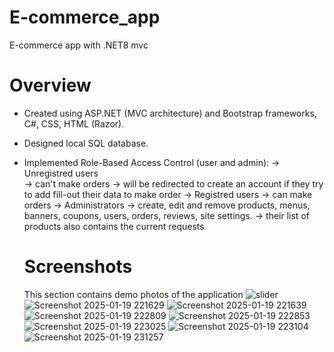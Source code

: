 # E-commerce_app
E-commerce app with .NET8 mvc

# Overview
* Created using ASP.NET (MVC architecture) and Bootstrap frameworks, C#, CSS, HTML (Razor).
* Designed local SQL database.
* Implemented Role-Based Access Control (user and admin):
  -> Unregistred users  
      -> can't make orders
      -> will be redirected to create an account if they try to add fill-out      their data to make order
  -> Registred users
      -> can make orders
  -> Administrators
      -> create, edit and remove products, menus, banners, coupons,    users, orders, reviews, site settings.
      -> their list of products also contains the current requests

  # Screenshots
  This section contains demo photos of the application
  ![slider](https://github.com/user-attachments/assets/46c462f6-638b-4a5c-96db-99ebc17d9fd2)
![Screenshot 2025-01-19 221629](https://github.com/user-attachments/assets/7ff03ca2-69a3-4445-b018-5ffdf7534f35)
![Screenshot 2025-01-19 221639](https://github.com/user-attachments/assets/4d6e51d0-3426-4b23-a8ae-3235947103a1)
![Screenshot 2025-01-19 222809](https://github.com/user-attachments/assets/285af13a-29f6-41e4-96c8-5be5ef5805cb)
![Screenshot 2025-01-19 222853](https://github.com/user-attachments/assets/c3d81cc8-c360-4e7c-b494-a942c75f69f6)
![Screenshot 2025-01-19 223025](https://github.com/user-attachments/assets/c921c240-5515-491b-a62a-ec80a292c499)
![Screenshot 2025-01-19 223104](https://github.com/user-attachments/assets/acd7cc02-8106-4c86-9721-153066e9e8c7)
![Screenshot 2025-01-19 231257](https://github.com/user-attachments/assets/052c4189-8acd-4719-995c-256060432e0a)
